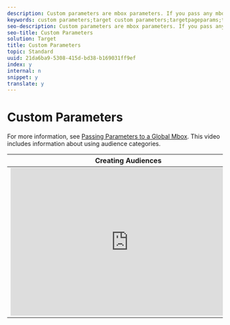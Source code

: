 ```yaml
---
description: Custom parameters are mbox parameters. If you pass any mbox parameters to mboxes, or use the targetPageParams function, those parameters appear here for use in audiences.
keywords: custom parameters;target custom parameters;targetpageparams;targeting mbox parameters
seo-description: Custom parameters are mbox parameters. If you pass any mbox parameters to mboxes, or use the targetPageParams function, those parameters appear here for use in audiences.
seo-title: Custom Parameters
solution: Target
title: Custom Parameters
topic: Standard
uuid: 21da6ba9-5308-415d-bd38-b169031ff9ef
index: y
internal: n
snippet: y
translate: y
---
```


# Custom Parameters

For more information, see [Passing Parameters to a Global Mbox](https://marketing.adobe.com/resources/help/en_US/target/ov/c_pass_parameters_to_global_mbox.html). 
This video includes information about using audience categories.

<table id="table_A3A70CC0C9F54131BB9F098B4DA8C9D6"> 
 <thead> 
  <tr> 
   <th class="entry" colspan="2">Creating Audiences</th> 
   <th colname="col3" class="entry">9:58</th> 
  </tr>
 </thead>
 <tbody> 
  <tr> 
   <td colspan="2"> 
    <div width="550" class="video-iframe"> 
     <iframe src="https://www.youtube.com/embed/wV9lVTSOxMk/" frameborder="0" webkitallowfullscreen="true" mozallowfullscreen="true" oallowfullscreen="true" msallowfullscreen="true" allowfullscreen="allowfullscreen" scrolling="no" width="550" height="345">https://www.youtube.com/embed/wV9lVTSOxMk/</iframe>
    </div> </td> 
   <td colname="col3"> <p> 
     <ul id="ul_FF4FEC7BC7A34461BAA54FBE18A8E63B"> 
      <li id="li_7D6D4CB2E771430F84D2B658F8611532">Create audiences</li> 
      <li id="li_8529CB01E80B4C89B74287882AE0DA9D">Define audience categories</li> 
     </ul> </p> </td> 
  </tr> 
 </tbody> 
</table>

